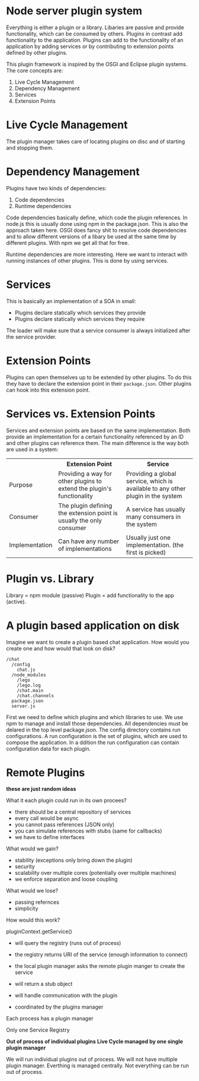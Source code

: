 Node server plugin system
=========================

Everything is either a plugin or a library. Libaries are passive and provide functionality, which can be consumed by others. Plugins in contrast add functionality to the application. Plugins can add to the functionality of an application by adding services or by contributing to extension points defined by other plugins.

This plugin framework is inspired by the OSGI and Eclipse plugin systems. The core concepts are:

1. Live Cycle Management
2. Dependency Management
3. Services
4. Extension Points

Live Cycle Management
=====================

The plugin manager takes care of locating plugins on disc and of starting and
stopping them.

Dependency Management
=====================

Plugins have two kinds of dependencies:

1. Code dependencies
2. Runtime dependencies

Code dependencies basically define, which code the plugin references. In node.js this is usually done using npm in the package.json. This is also the approach taken here. OSGI does fancy shit to resolve code dependencies and to allow different versions of a libary be used at the same time by different plugins. With npm we get all that for free.

Runtime dependencies are more interesting. Here we want to interact with running instances of other plugins. This is done by using services.

Services
========

This is basically an implementation of a SOA in small:

- Plugins declare statically which services they provide
- Plugins declare statically which services they require

The loader will make sure that a service consumer is always initialized after the service provider.

Extension Points
================

Plugins can open themselves up to be extended by other plugins. To do this they have to declare the extension point in their `package.json`. Other plugins can hook into this extension point.

Services vs. Extension Points
=============================

Services and extension points are based on the same implementation. Both provide an implementation for a certain functionality referenced by an ID and other plugins can reference them. The main difference is the way both are used in a system:

<table>
    <tr>
        <th></th><th>Extension Point</th><th>Service</th>
    </tr>
    <tr>
        <td>Purpose</td>
        <td>Providing a way for other plugins to extend the plugin's functionality</td>
        <td>Providing a global service, which is available to any other plugin in the system</td>
    <tr>
    </tr>
        <td>Consumer</td>
        <td>The plugin defining the extension point is usually the only consumer</td>
        <td>A service has usually many consumers in the system</td>
    <tr>
    </tr>
        <td>Implementation</td>
        <td>Can have any number of implementations</td>
        <td>Usually just one implementation. (the first is picked)</td>
    </tr>
</table>


Plugin vs. Library
==================

Library = npm module (passive)
Plugin = add functionality to the app (active).

A plugin based application on disk
==================================

Imagine we want to create a plugin based chat application. How would you create one and how would that look on disk?

    /chat
      /config
        chat.js
      /node_modules
        /lego
        /lego.log
        /chat.main
        /chat.channels
      package.json
      server.js
      
First we need to define which plugins and which libraries to use. We use npm to manage and install those dependencies. All dependencies must be delared in the top level package.json. The config directory contains run configurations. A run configuration is the set of plugins, which are used to compose the application. In a ddition the run configuration can contain configuration data for each plugin.


Remote Plugins
==============

**these are just random ideas**

What it each plugin could run in its own procees?

- there should be a central repository of services
- every call would be async
- you cannot pass references (JSON only)
- you can simulate references with stubs (same for callbacks)
- we have to define interfaces

What would we gain?

- stability (exceptions only bring down the plugin)
- security
- scalability over multiple cores (potentially over multiple machines)
- we enforce separation and loose coupling

What would we lose?

- passing refernces
- simplicity

How would this work?

pluginContext.getService()
  - will query the registry (runs out of process)
  - the registry returns URI of the service (enough information to connect)
  - the local plugin manager asks the remote plugin manger to create the service
  - will return a stub object

  - will handle communication with the plugin
  - coordinated by the plugins manager

Each process has a plugin manager

Only one Service Registry


**Out of process of individual plugins**
**Live Cycle managed by one single plugin manager**

We will run individual plugins out of process. We will not have multiple plugin manager. Everthing is managed centrally. Not everything can be run out of process.


